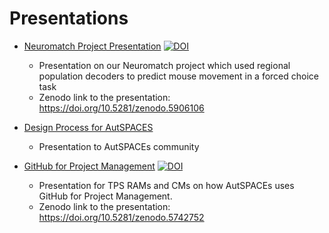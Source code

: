 # Presentations 

- [Neuromatch Project Presentation](/08-20-Neuromatch-Project.pdf) [![DOI](https://zenodo.org/badge/DOI/10.5281/zenodo.5906106.svg)](https://doi.org/10.5281/zenodo.5906106)
	- Presentation on our Neuromatch project which used regional population decoders to predict mouse movement in a forced choice task
	- Zenodo link to the presentation: https://doi.org/10.5281/zenodo.5906106

- [Design Process for AutSPACES](/11-11-21-Design-Process.pdf)
	- Presentation to AutSPACEs community 

- [GitHub for Project Management](/30-11-2019-GitHub-for-Project-Management.pdf) [![DOI](https://zenodo.org/badge/DOI/10.5281/zenodo.5742752.svg)](https://doi.org/10.5281/zenodo.5742752)
    - Presentation for TPS RAMs and CMs on how AutSPACEs uses GitHub for Project Management.
    - Zenodo link to the presentation: https://doi.org/10.5281/zenodo.5742752 
